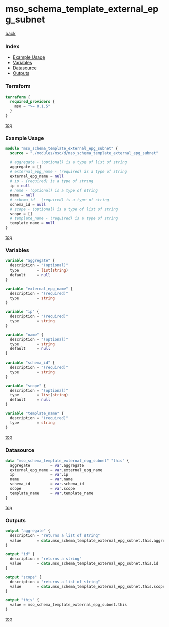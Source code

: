 # mso_schema_template_external_epg_subnet

[back](../mso.md)

### Index

- [Example Usage](#example-usage)
- [Variables](#variables)
- [Datasource](#datasource)
- [Outputs](#outputs)

### Terraform

```terraform
terraform {
  required_providers {
    mso = ">= 0.1.5"
  }
}
```

[top](#index)

### Example Usage

```terraform
module "mso_schema_template_external_epg_subnet" {
  source = "./modules/mso/d/mso_schema_template_external_epg_subnet"

  # aggregate - (optional) is a type of list of string
  aggregate = []
  # external_epg_name - (required) is a type of string
  external_epg_name = null
  # ip - (required) is a type of string
  ip = null
  # name - (optional) is a type of string
  name = null
  # schema_id - (required) is a type of string
  schema_id = null
  # scope - (optional) is a type of list of string
  scope = []
  # template_name - (required) is a type of string
  template_name = null
}
```

[top](#index)

### Variables

```terraform
variable "aggregate" {
  description = "(optional)"
  type        = list(string)
  default     = null
}

variable "external_epg_name" {
  description = "(required)"
  type        = string
}

variable "ip" {
  description = "(required)"
  type        = string
}

variable "name" {
  description = "(optional)"
  type        = string
  default     = null
}

variable "schema_id" {
  description = "(required)"
  type        = string
}

variable "scope" {
  description = "(optional)"
  type        = list(string)
  default     = null
}

variable "template_name" {
  description = "(required)"
  type        = string
}
```

[top](#index)

### Datasource

```terraform
data "mso_schema_template_external_epg_subnet" "this" {
  aggregate         = var.aggregate
  external_epg_name = var.external_epg_name
  ip                = var.ip
  name              = var.name
  schema_id         = var.schema_id
  scope             = var.scope
  template_name     = var.template_name
}
```

[top](#index)

### Outputs

```terraform
output "aggregate" {
  description = "returns a list of string"
  value       = data.mso_schema_template_external_epg_subnet.this.aggregate
}

output "id" {
  description = "returns a string"
  value       = data.mso_schema_template_external_epg_subnet.this.id
}

output "scope" {
  description = "returns a list of string"
  value       = data.mso_schema_template_external_epg_subnet.this.scope
}

output "this" {
  value = mso_schema_template_external_epg_subnet.this
}
```

[top](#index)